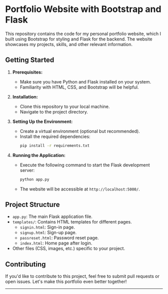 
# Portfolio Website with Bootstrap and Flask

This repository contains the code for my personal portfolio website, which I built using Bootstrap for styling and Flask for the backend. The website showcases my projects, skills, and other relevant information.

## Getting Started

1. **Prerequisites:**
   - Make sure you have Python and Flask installed on your system.
   - Familiarity with HTML, CSS, and Bootstrap will be helpful.

2. **Installation:**
   - Clone this repository to your local machine.
   - Navigate to the project directory.

3. **Setting Up the Environment:**
   - Create a virtual environment (optional but recommended).
   - Install the required dependencies:
     ```bash
     pip install -r requirements.txt
     ```

4. **Running the Application:**
   - Execute the following command to start the Flask development server:
     ```bash
     python app.py
     ```
   - The website will be accessible at `http://localhost:5000/`.

## Project Structure

- `app.py`: The main Flask application file.
- `templates/`: Contains HTML templates for different pages.
  - `signin.html`: Sign-in page.
  - `signup.html`: Sign-up page.
  - `passreset.html`: Password reset page.
  - `index.html`: Home page after login.
- Other files (CSS, images, etc.) specific to your project.

## Contributing

If you'd like to contribute to this project, feel free to submit pull requests or open issues. Let's make this portfolio even better together!

---
